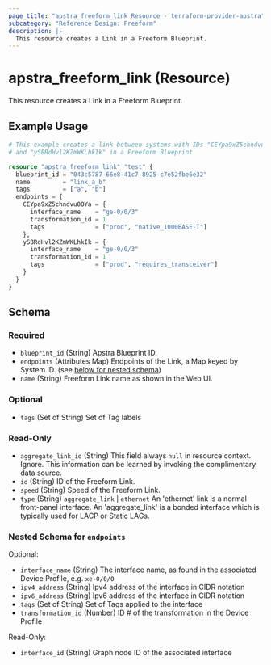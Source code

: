 ```yaml
---
page_title: "apstra_freeform_link Resource - terraform-provider-apstra"
subcategory: "Reference Design: Freeform"
description: |-
  This resource creates a Link in a Freeform Blueprint.
---
```


# apstra_freeform_link (Resource)

This resource creates a Link in a Freeform Blueprint.


## Example Usage

```terraform
# This example creates a link between systems with IDs "CEYpa9xZ5chndvu0OYa"
# and "ySBRdHvl2KZmWKLhkIk" in a Freeform Blueprint

resource "apstra_freeform_link" "test" {
  blueprint_id = "043c5787-66e8-41c7-8925-c7e52fbe6e32"
  name         = "link_a_b"
  tags         = ["a", "b"]
  endpoints = {
    CEYpa9xZ5chndvu0OYa = {
      interface_name    = "ge-0/0/3"
      transformation_id = 1
      tags              = ["prod", "native_1000BASE-T"]
    },
    ySBRdHvl2KZmWKLhkIk = {
      interface_name    = "ge-0/0/3"
      transformation_id = 1
      tags              = ["prod", "requires_transceiver"]
    }
  }
}
```

<!-- schema generated by tfplugindocs -->
## Schema

### Required

- `blueprint_id` (String) Apstra Blueprint ID.
- `endpoints` (Attributes Map) Endpoints of the  Link, a Map keyed by System ID. (see [below for nested schema](#nestedatt--endpoints))
- `name` (String) Freeform Link name as shown in the Web UI.

### Optional

- `tags` (Set of String) Set of Tag labels

### Read-Only

- `aggregate_link_id` (String) This field always `null` in resource context. Ignore. This information can be learned by invoking the complimentary data source.
- `id` (String) ID of the Freeform Link.
- `speed` (String) Speed of the Freeform Link.
- `type` (String) `aggregate_link` | `ethernet`
An 'ethernet' link is a normal front-panel interface. An 'aggregate_link' is a bonded interface which is typically used for LACP or Static LAGs.

<a id="nestedatt--endpoints"></a>
### Nested Schema for `endpoints`

Optional:

- `interface_name` (String) The interface name, as found in the associated Device Profile, e.g. `xe-0/0/0`
- `ipv4_address` (String) Ipv4 address of the interface in CIDR notation
- `ipv6_address` (String) Ipv6 address of the interface in CIDR notation
- `tags` (Set of String) Set of Tags applied to the interface
- `transformation_id` (Number) ID # of the transformation in the Device Profile

Read-Only:

- `interface_id` (String) Graph node ID of the associated interface




